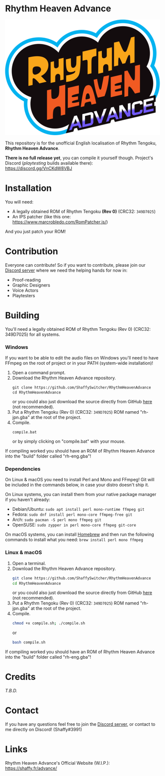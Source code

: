 # Rhythm Heaven Advance
![Rhythm Heaven Advance](images/logo.svg?raw=true "Rhythm Heaven Advance")

This repository is for the unofficial English localisation of Rhythm Tengoku, **Rhythm Heaven Advance**.

**There is no full release yet**, you can compile it yourself though.
Project's Discord (*playtesting* builds available there): https://discord.gg/VnCKdW8VBJ

# Installation
You will need:
* A legally obtained ROM of Rhythm Tengoku **(Rev 0)** (CRC32: `349D7025`)
* An IPS patcher (like this one: https://www.marcrobledo.com/RomPatcher.js/)

And you just patch your ROM!


# Contribution
Everyone can contribute! So if you want to contribute, please join our [Discord server](https://discord.gg/VnCKdW8VBJ) where we need the helping hands for now in:
* Proof-reading
* Graphic Designers
* Voice Actors
* Playtesters

# Building
You'll need a legally obtained ROM of Rhythm Tengoku (Rev 0) (CRC32: 349D7025) for all systems.

### Windows
If you want to be able to edit the audio files on Windows you'll need to have FFmpeg on the root of project or in your PATH (system-wide installation)!
1. Open a command prompt.
2. Download the Rhythm Heaven Advance repository.
	```batch
	git clone https://github.com/ShaffySwitcher/RhythmHeavenAdvance
	cd RhythmHeavenAdvance
	```
	or you could also just download the source directly from GitHub [here](https://github.com/ShaffySwitcher/RhythmHeavenSilver/archive/refs/heads/master.zip) (not recommended).
3. Put a Rhythm Tengoku (Rev 0) (CRC32: `349D7025`) ROM named "rh-jpn.gba" at the root of the project.
4. Compile.
	```batch
	compile.bat
	```
	or by simply clicking on "compile.bat" with your mouse.
	
If compiling worked you should have an ROM of Rhythm Heaven Advance into the "build" folder called "rh-eng.gba"!
	
### Dependencies
On Linux & macOS you need to install Perl and Mono and FFmpeg! Git will be included in the commands below, in case your distro doesn't ship it. 

On Linux systems, you can install them from your native package manager if you haven't already:
* Debian/Ubuntu: ```sudo apt install perl mono-runtime ffmpeg git```
* Fedora: ```sudo dnf install perl mono-core ffmpeg-free git```
* Arch: ```sudo pacman -S perl mono ffmpeg git```
* OpenSUSE: ```sudo zypper in perl mono-core ffmpeg git-core```

On macOS systems, you can install [Homebrew](https://brew.sh/) and then run the following commands to install what you need:
```brew install perl mono ffmpeg```
	
### Linux & macOS

1. Open a terminal.
2. Download the Rhythm Heaven Advance repository.
	```bash
	git clone https://github.com/ShaffySwitcher/RhythmHeavenAdvance
	cd RhythmHeavenAdvance
	```
	or you could also just download the source directly from GitHub [here](https://github.com/ShaffySwitcher/RhythmHeavenAdvance/archive/refs/heads/master.zip) (not recommended).
3. Put a Rhythm Tengoku (Rev 0) (CRC32: `349D7025`) ROM named "rh-jpn.gba" at the root of the project.
4. Compile.
    ```bash 
    chmod +x compile.sh; ./compile.sh
    ```
    or
    ```bash
    bash compile.sh
    ```
    
If compiling worked you should have an ROM of Rhythm Heaven Advance into the "build" folder called "rh-eng.gba"!

# Credits
*T.B.D.*

# Contact
If you have any questions feel free to join the [Discord server](https://discord.gg/VnCKdW8VBJ), or contact to me directly on Discord! (Shaffy#3991)

# Links
Rhythm Heaven Advance's Official Website (W.I.P.): https://shaffy.fr/advance/
